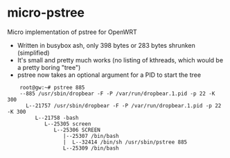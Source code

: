 # micro-pstree
Micro implementation of pstree for OpenWRT

- Written in busybox ash, only 398 bytes or 283 bytes shrunken (simplified)
- It's small and pretty much works (no listing of kthreads, which would be a pretty boring "tree")
- pstree now takes an optional argument for a PID to start the tree
```
	root@gw:~# pstree 885
	--885 /usr/sbin/dropbear -F -P /var/run/dropbear.1.pid -p 22 -K 300
	  L--21757 /usr/sbin/dropbear -F -P /var/run/dropbear.1.pid -p 22 -K 300
	     L--21758 -bash
	        L--25305 screen
	           L--25306 SCREEN
	              |--25307 /bin/bash
	              |  L--32414 /bin/sh /usr/sbin/pstree 885
	              L--25309 /bin/bash
```
